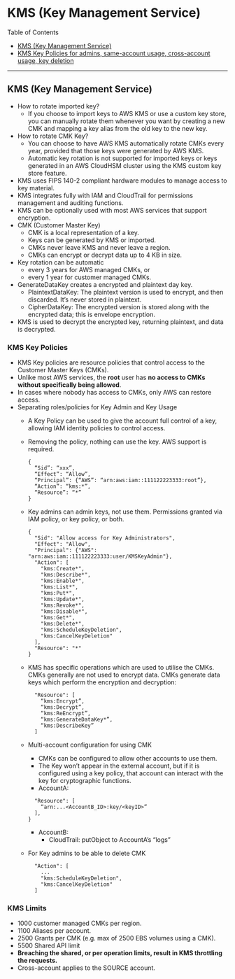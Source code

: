# KMS (Key Management Service)

Table of Contents

- [KMS (Key Management Service)](#kms-key-management-service)
- [KMS Key Policies for admins, same-account usage, cross-account usage, key deletion](#kms-key-policies)

---

## KMS (Key Management Service)

- How to rotate imported key?
  - If you choose to import keys to AWS KMS or use a custom key store, you can manually rotate them whenever you want
    by creating a new CMK and mapping a key alias from the old key to the new key.  
- How to rotate CMK Key?
  - You can choose to have AWS KMS automatically rotate CMKs every year, provided that those keys were generated by AWS
    KMS. 
  - Automatic key rotation is not supported for imported keys or keys generated in an AWS CloudHSM cluster using the KMS
    custom key store feature. 
- KMS uses FIPS 140-2 compliant hardware modules to manage access to key material.
- KMS integrates fully with IAM and CloudTrail for permissions management and auditing functions.
- KMS can be optionally used with most AWS services that support encryption.
- CMK (Customer Master Key)
  - CMK is a local representation of a key.
  - Keys can be generated by KMS or imported.
  - CMKs never leave KMS and never leave a region.
  - CMKs can encrypt or decrypt data up to 4 KB in size.
- Key rotation can be automatic 
  - every 3 years for AWS managed CMKs, or
  - every 1 year for customer managed CMKs.
- GenerateDataKey creates a encrypted and plaintext day key. 
  - PlaintextDataKey: The plaintext version is used to encrypt, and then discarded. It’s never stored in plaintext.
  - CipherDataKey: The encrypted version is stored along with the encrypted data; this is envelope encryption.
- KMS is used to decrypt the encrypted key, returning plaintext, and data is decrypted.

### KMS Key Policies

- KMS Key policies are resource policies that control access to the Customer Master Keys (CMKs).
- Unlike most AWS services, the **root** user has **no access to CMKs without specifically being allowed**.
- In cases where nobody has access to CMKs, only AWS can restore access.
- Separating roles/policies for Key Admin and Key Usage
  - A Key Policy can be used to give the account full control of a key, allowing IAM identity policies to control
    access.
  - Removing the policy, nothing can use the key. AWS support is required.
  
    ```
    {
      “Sid”: “xxx”,
      “Effect”: “Allow”,
      “Principal”: {“AWS”: “arn:aws:iam::111122223333:root”},
      “Action”: “kms:*”,
      “Resource”: “*”
    }
    ```
  - Key admins can admin keys, not use them. Permissions granted via IAM policy, or key policy, or both.
    ```
    {
      "Sid": "Allow access for Key Administrators",
      "Effect": "Allow",
      "Principal": {"AWS": "arn:aws:iam::111122223333:user/KMSKeyAdmin"},
      "Action": [
        "kms:Create*",
        "kms:Describe*",
        "kms:Enable*",
        "kms:List*",
        "kms:Put*",
        "kms:Update*",
        "kms:Revoke*",
        "kms:Disable*",
        "kms:Get*",
        "kms:Delete*",
        "kms:ScheduleKeyDeletion",
        "kms:CancelKeyDeletion"
      ],
      "Resource": "*"
    }
    ```
  - KMS has specific operations which are used to utilise the CMKs.  CMKs generally are not used to encrypt data. 
    CMKs generate data keys which perform the encryption and decryption:
    ```
      "Resource": [
        “kms:Encrypt”,
        “kms:Decrypt”,
        “kms:ReEncrypt”,
        “kms:GenerateDataKey*”,
        “kms:DescribeKey”
      ]
    ```
  - Multi-account configuration for using CMK
    - CMKs can be configured to allow other accounts to use them.
    - The Key won’t appear in the external account, but if it is configured using a key policy, that account can
      interact with the key for cryptographic functions.
    - AccountA:
    ```
      "Resource": [
        “arn:...<AccountB_ID>:key/<keyID>”
      ],
    }
    ```
    - AccountB:
      - CloudTrail: putObject to AccountA’s “logs” 
  - For Key admins to be able to delete CMK
    ```
      "Action": [
        ...
        "kms:ScheduleKeyDeletion",
        "kms:CancelKeyDeletion"
      ]
    ```

### KMS Limits
- 1000 customer managed CMKs per region.
- 1100 Aliases per account.
- 2500 Grants per CMK (e.g. max of 2500 EBS volumes using a CMK).
- 5500 Shared API limit
- **Breaching the shared, or per operation limits, result in KMS throttling the requests.**
- Cross-account applies to the SOURCE account.

